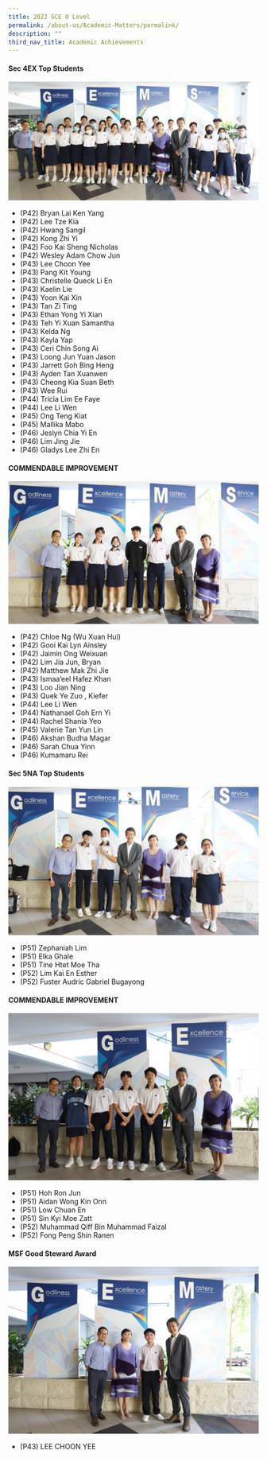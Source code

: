 ```yaml
---
title: 2022 GCE O Level
permalink: /about-us/Academic-Matters/permalink/
description: ""
third_nav_title: Academic Achievements
---
```

#### Sec 4EX Top Students
![](/images/2022%20o%20level%20.jpeg)
* (P42) Bryan Lai Ken Yang
* (P42) Lee Tze Kia
* (P42) Hwang Sangil
* (P42) Kong Zhi Yi
* (P42) Foo Kai Sheng Nicholas
* (P42) Wesley Adam Chow Jun
* (P43) Lee Choon Yee
* (P43) Pang Kit Young
* (P43) Christelle Queck Li En
* (P43) Kaelin Lie
* (P43) Yoon Kai Xin
* (P43) Tan Zi Ting
* (P43) Ethan Yong Yi Xian
* (P43) Teh Yi Xuan Samantha
* (P43) Kelda Ng
* (P43) Kayla Yap
* (P43) Ceri Chin Song Ai
* (P43) Loong Jun Yuan Jason
* (P43) Jarrett Goh Bing Heng
* (P43) Ayden Tan Xuanwen
* (P43) Cheong Kia Suan Beth
* (P43) Wee Rui
* (P44) Tricia Lim Ee Faye
* (P44) Lee Li Wen
* (P45) Ong Teng Kiat
* (P45) Mallika Mabo
* (P46) Jeslyn Chia Yi En
* (P46) Lim Jing Jie
* (P46) Gladys Lee Zhi En



#### COMMENDABLE IMPROVEMENT
![](/images/2022%20CI%20Sec4%20.jpeg)
* (P42) Chloe Ng (Wu Xuan Hui)
* (P42) Gooi Kai Lyn Ainsley
* (P42) Jaimin Ong Weixuan
* (P42) Lim Jia Jun, Bryan
* (P42) Matthew Mak Zhi Jie
* (P43) Ismaa’eel Hafez Khan
* (P43) Loo Jian Ning
* (P43) Quek Ye Zuo , Kiefer
* (P44) Lee Li Wen
* (P44) Nathanael Goh Ern Yi
* (P44) Rachel Shania Yeo
* (P45) Valerie Tan Yun Lin
* (P46) Akshan Budha Magar
* (P46) Sarah Chua Yinn
* (P46) Kumamaru Rei



#### Sec 5NA Top Students
![](/images/2022%20Sec5.jpeg)
* (P51) Zephaniah Lim
* (P51) Elka Ghale
* (P51) Tine Htet Moe Tha
* (P52) Lim Kai En Esther
* (P52) Fuster Audric Gabriel Bugayong



#### COMMENDABLE IMPROVEMENT
![](/images/2022%20CI%20Sec5.jpeg)
* (P51) Hoh Ron Jun
* (P51) Aidan Wong Kin Onn
* (P51) Low Chuan En
* (P51) Sin Kyi Moe Zatt
* (P52) Muhammad Qiff Bin Muhammad Faizal
* (P52) Fong Peng Shin Ranen



#### MSF Good Steward Award
![](/images/2022%20MSF.jpeg)
* (P43) LEE CHOON YEE